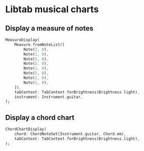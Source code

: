 # Libtab musical charts

## Display a measure of notes

```dart
MeasureDisplay(
    Measure.fromNoteList([
        Note(2, 0),
        Note(1, 0),
        Note(5, 0),
        Note(2, 0),
        Note(1, 0),
        Note(5, 0),
        Note(2, 0),
        Note(1, 0),
    ]),
    tabContext: TabContext.forBrightness(Brightness.light),
    instrument: Instrument.guitar,
);
```

## Display a chord chart

```dart
ChordChartDisplay(
    chord: ChordNoteSet(Instrument.guitar, Chord.em),
    tabContext: TabContext.forBrightness(Brightness.light),
);
```
